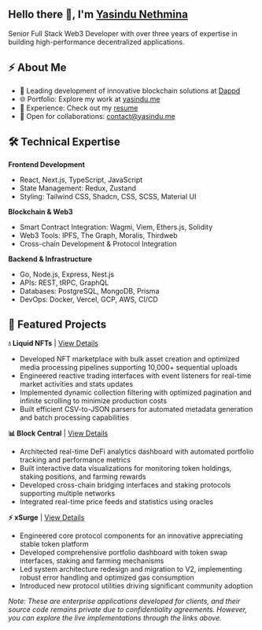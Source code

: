 <h2>Hello there 👋, I'm <a href="https://www.yasindu.me">Yasindu Nethmina</a></h2>

Senior Full Stack Web3 Developer with over three years of expertise in building high-performance decentralized applications.

<h2>⚡️ About Me</h2>

- 🚀 Leading development of innovative blockchain solutions at [Dappd](https://dappd.net)
- 🌐 Portfolio: Explore my work at [yasindu.me](https://yasindu.me)
- 📄 Experience: Check out my [resume](https://drive.google.com/file/d/1cHtP2WlLKKQ80gU1j1s7qrgeEABOrwF2/view?usp=sharing)
- 📧 Open for collaborations: contact@yasindu.me

<h2>🛠️ Technical Expertise</h2>

**Frontend Development**
- React, Next.js, TypeScript, JavaScript
- State Management: Redux, Zustand
- Styling: Tailwind CSS, Shadcn, CSS, SCSS, Material UI

**Blockchain & Web3**
- Smart Contract Integration: Wagmi, Viem, Ethers.js, Solidity
- Web3 Tools: IPFS, The Graph, Moralis, Thirdweb
- Cross-chain Development & Protocol Integration

**Backend & Infrastructure**
- Go, Node.js, Express, Nest.js
- APIs: REST, tRPC, GraphQL
- Databases: PostgreSQL, MongoDB, Prisma
- DevOps: Docker, Vercel, GCP, AWS, CI/CD

<h2>🚀 Featured Projects</h2>

**💧 Liquid NFTs** | [View Details](https://yasindu.me/#liquid-nfts)
- Developed NFT marketplace with bulk asset creation and optimized media processing pipelines supporting 10,000+ sequential uploads
- Engineered reactive trading interfaces with event listeners for real-time market activities and stats updates
- Implemented dynamic collection filtering with optimized pagination and infinite scrolling to minimize production costs
- Built efficient CSV-to-JSON parsers for automated metadata generation and batch processing capabilities

**📊 Block Central** | [View Details](https://yasindu.me/#block-central)
- Architected real-time DeFi analytics dashboard with automated portfolio tracking and performance metrics
- Built interactive data visualizations for monitoring token holdings, staking positions, and farming rewards
- Developed cross-chain bridging interfaces and staking protocols supporting multiple networks
- Integrated real-time price feeds and statistics using oracles

**⚡ xSurge** | [View Details](https://yasindu.me/#xsurge)
- Engineered core protocol components for an innovative appreciating stable token platform
- Developed comprehensive portfolio dashboard with token swap interfaces, staking and farming mechanisms
- Led system architecture redesign and migration to V2, implementing robust error handling and optimized gas consumption
- Introduced new protocol utilities driving significant community adoption

*Note: These are enterprise applications developed for clients, and their source code remains private due to confidentiality agreements. However, you can explore the live implementations through the links above.*
